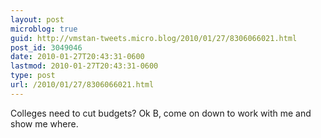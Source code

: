 ```yaml
---
layout: post
microblog: true
guid: http://vmstan-tweets.micro.blog/2010/01/27/8306066021.html
post_id: 3049046
date: 2010-01-27T20:43:31-0600
lastmod: 2010-01-27T20:43:31-0600
type: post
url: /2010/01/27/8306066021.html
---
```

Colleges need to cut budgets? Ok B, come on down to work with me and show me where.
